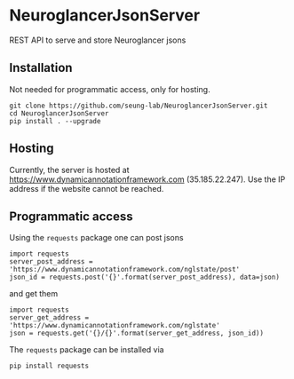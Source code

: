 # NeuroglancerJsonServer
REST API to serve and store Neuroglancer jsons

## Installation

Not needed for programmatic access, only for hosting. 

```
git clone https://github.com/seung-lab/NeuroglancerJsonServer.git
cd NeuroglancerJsonServer
pip install . --upgrade
```

## Hosting

Currently, the server is hosted at https://www.dynamicannotationframework.com (35.185.22.247). Use the IP address if the website cannot be reached.

## Programmatic access
Using the `requests` package one can post jsons

```
import requests
server_post_address = 'https://www.dynamicannotationframework.com/nglstate/post'
json_id = requests.post('{}'.format(server_post_address), data=json)
```

and get them

```
import requests
server_get_address = 'https://www.dynamicannotationframework.com/nglstate'
json = requests.get('{}/{}'.format(server_get_address, json_id))
```


The `requests` package can be installed via

```
pip install requests
```
